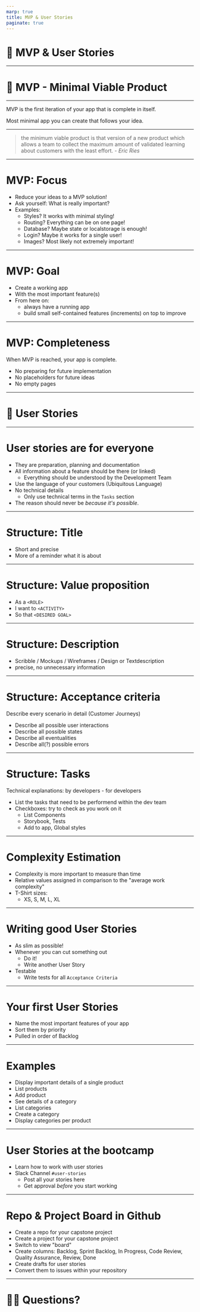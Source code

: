 ```yaml
---
marp: true
title: MVP & User Stories
paginate: true
---
```


<!-- _paginate: false -->

# 🚀 MVP & User Stories

<!-- This is presenter note. You can write down notes through HTML comment. -->

---

<!-- _paginate: false -->

# 🚀 MVP - Minimal Viable Product

---

MVP is the first iteration of your app that is complete in itself.

Most minimal app you can create that follows your idea.

<!-- What is the smallest app that is still useful to the customers -->
<!-- ideally the most important / worthwhile feature -->

---

> the minimum viable product is that version of a new product which allows a team to collect the maximum amount of validated learning about customers with the least effort.
*- Eric Ries*

<!-- http://www.startuplessonslearned.com/2009/08/minimum-viable-product-guide.html -->
<!-- https://www.agilealliance.org/glossary/mvp -->

---
# MVP: Focus

- Reduce your ideas to a MVP solution!
- Ask yourself: What is really important?
- Examples:
  - Styles? It works with minimal styling!
  - Routing? Everything can be on one page!
  - Database? Maybe state or localstorage is enough!
  - Login? Maybe it works for a single user!
  - Images? Most likely not extremely important!

<!-- what is the MOST important? -->
<!-- for the customer -->

---

# MVP: Goal

- Create a working app
- With the most important feature(s)
- From here on:
  - always have a running app
  - build small self-contained features (increments) on top to improve

<!-- you should _always_ have a running app on *main* -->

---

# MVP: Completeness

When MVP is reached, your app is complete.

- No preparing for future implementation
- No placeholders for future ideas
- No empty pages

<!-- no dangling buttons or features -->
<!-- no optimizations or wrong abstractions -->

---

<!-- _paginate: false -->

# 🚀 User Stories

---

# User stories are for everyone

- They are preparation, planning and documentation
- All information about a feature should be there (or linked)
  - Everything should be understood by the Development Team
- Use the language of your customers (Ubiquitous Language)
- No technical details
  - Only use technical terms in the `Tasks` section
- The reason should never be *because it's possible*.

<!-- we want to communicate primarily what our customers needs are -->
<!-- avoid tautology -->

---

# Structure: Title

- Short and precise
- More of a reminder what it is about

---

# Structure: Value proposition

- As a `<ROLE>`
- I want to `<ACTIVITY>`
- So that `<DESIRED GOAL>`

<!-- ROLE: User, Author, or as Persona -->
<!-- ACTIVITY: how do we get there -->
<!-- DESIRED GOAL: what is the actual goal that they want to achieve -->
<!-- do the goals align with the activity? -->
<!-- is there a better way? -->

---

# Structure: Description

- Scribble / Mockups / Wireframes / Design or Textdescription
- precise, no unnecessary information

<!-- dont write prose -->
<!-- the team needs a common understanding that they keep in mind during implementation -->
<!-- some tasks are beyyer left open and undefined, because a mature team knows the domain and tech -->

---

# Structure: Acceptance criteria

Describe every scenario in detail (Customer Journeys)

- Describe all possible user interactions
- Describe all possible states
- Describe all eventualities
- Describe all(?) possible errors

<!-- ideally usually not complete -->
<!-- team has understanding of the problem -->
<!-- the more mature the less need for completeness -->
<!-- can also include technical acceptance criteria -->
<!-- often basis for e2e tests -->
<!-- Akzeptanzkriterien können beispielsweise gesetzliche Anforderungen, technische Anforderungen und Normen, funktionelle Anforderungen, Sicherheitsanforderungen oder auch ästhetische Anforderungen (z. B. Corporate Design) abbilden. -->

---

# Structure: Tasks

Technical explanations: by developers - for developers

- List the tasks that need to be performend within the dev team
- Checkboxes: try to check as you work on it
  - List Components
  - Storybook, Tests
  - Add to app, Global styles

<!-- usually identified during sprint planning -->
<!-- not a concern of the product owner, but of the dev team -->

---

# Complexity Estimation

- Complexity is more important to measure than time
- Relative values assigned in comparison to the "average work complexity" 
- T-Shirt sizes:
  - XS, S, M, L, XL

<!-- arbitrary values, often fibbonaci -->
<!-- no absolute value -->
<!-- only applicable to the team -->
<!-- changes over time -->
<!-- changes depending on team composition -->

---

# Writing good User Stories

- As slim as possible!
- Whenever you can cut something out
  - Do it!
  - Write another User Story
- Testable
  - Write tests for all `Acceptance Criteria`

<!-- maybe strive to achieve the goal of good test coverage -->

---

# Your first User Stories

- Name the most important features of your app
- Sort them by priority
- Pulled in order of Backlog

<!-- Priority: customer value + complexity -->
<!-- Product owner decides order -->
<!-- product backlog vs sprint backlog -->

---

# Examples

- Display important details of a single product
- List products
- Add product
- See details of a category
- List categories
- Create a category
- Display categories per product

<!-- not all features can be completely independent, still cut them as small and isolated as possible -->

---

# User Stories at the bootcamp

- Learn how to work with user stories
- Slack Channel `#user-stories`
  - Post all your stories here
  - Get approval _before_ you start working

<!-- The first sprint / week we plan together -->

---

# Repo & Project Board in Github

- Create a repo for your capstone project
- Create a project for your capstone project
- Switch to view "board"
- Create columns: Backlog, Sprint Backlog, In Progress, Code Review, Quality Assurance, Review, Done
- Create drafts for user stories
- Convert them to issues within your repository

---

# 😵‍💫 Questions?